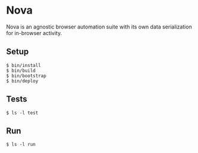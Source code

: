 # Nova
Nova is an agnostic browser automation suite with its own data serialization for in-browser activity.

## Setup
```
$ bin/install
$ bin/build
$ bin/bootstrap
$ bin/deploy
```

## Tests
```
$ ls -l test
```

## Run
```
$ ls -l run
```

